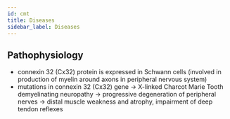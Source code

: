 ```yaml
---
id: cmt
title: Diseases
sidebar_label: Diseases
---
```

## Pathophysiology
- connexin 32 (Cx32) protein is expressed in Schwann cells (involved in production of myelin around axons in peripheral nervous system)
- mutations in connexin 32 (Cx32) gene → X-linked Charcot Marie Tooth demyelinating neuropathy → progressive degeneration of peripheral nerves → distal muscle weakness and atrophy, impairment of deep tendon reflexes

